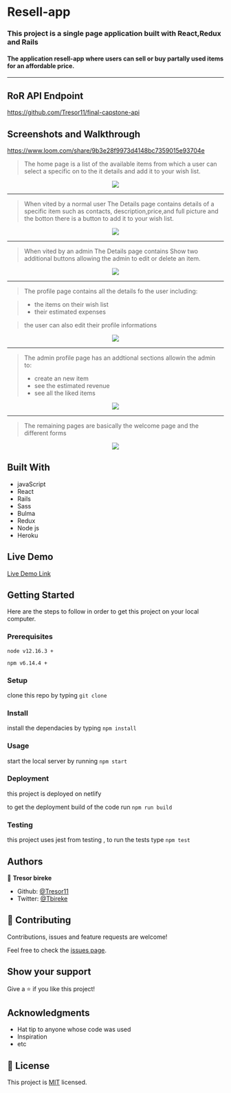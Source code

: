 
# Resell-app

### This project is a single page application built with React,Redux and Rails

#### The application resell-app where users can sell or buy partally used items for an affordable price.

<hr />

## RoR API Endpoint

https://github.com/Tresor11/final-capstone-api

## Screenshots and Walkthrough

https://www.loom.com/share/9b3e28f9973d4148bc7359015e93704e



> The home page is a list of the available items from which a user can select a specific on to the it details and add it to your wish list.

<p align="center"> 
<img src="./images/home.png">
</p>

<hr />

> When vited by a normal user The Details page contains details of a specific item such as contacts, description,price,and full picture and the botton there is a button to add it to your wish list.

<p align="center"> 
<img src="./images/details.png">
</p>

<hr />

> When vited by an admin The Details page contains Show two additional buttons allowing the admin to edit or delete an item.

<p align="center"> 
<img src="./images/details-a.png">
</p>

<hr />


> The profile page contains all the details fo the user including:

> - the items on their wish list
> - their estimated expenses

> the user can also edit their profile informations

<p align="center"> 
<img src="./images/profile.png">
</p>


<hr />

> The admin profile page has an addtional sections allowin the admin to:
> - create an new item
> - see the estimated revenue
> - see all the liked items


<p align="center"> 
<img src="./images/profile-a.png">
</p>

<hr />

> The remaining pages are basically the welcome page and the different forms

<p align="center"> 
<img src="./images/form.png">
</p>


## Built With

- javaScript
- React
- Rails
- Sass
- Bulma
- Redux
- Node js
- Heroku

## Live Demo

[Live Demo Link](https://resell-app.netlify.app/)

## Getting Started

Here are the steps to follow in order to get this project on your local computer.

### Prerequisites

`node v12.16.3 +`

`npm v6.14.4 +`

### Setup

clone this repo by typing `git clone`

### Install

install the dependacies by typing `npm install`

### Usage

start the local server by running `npm start`

### Deployment

this project is deployed on netlify

to get the deployment build of the code run `npm run build`

### Testing

this project uses jest from testing , to run the tests type `npm test` 

## Authors

👤 **Tresor bireke**

- Github: [@Tresor11](https://github.com/Tresor11)
- Twitter: [@Tbireke](https://twitter.com/Tbireke)

## 🤝 Contributing

Contributions, issues and feature requests are welcome!

Feel free to check the [issues page](issues/).

## Show your support

Give a ⭐️ if you like this project!

## Acknowledgments

- Hat tip to anyone whose code was used
- Inspiration
- etc

## 📝 License

This project is [MIT](lic.url) licensed.

